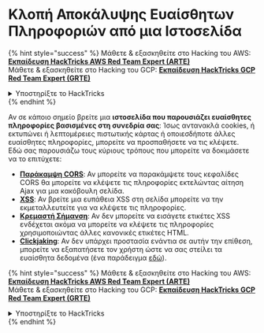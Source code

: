 # Κλοπή Αποκάλυψης Ευαίσθητων Πληροφοριών από μια Ιστοσελίδα

{% hint style="success" %}
Μάθετε & εξασκηθείτε στο Hacking του AWS:<img src="/.gitbook/assets/arte.png" alt="" data-size="line">[**Εκπαίδευση HackTricks AWS Red Team Expert (ARTE)**](https://training.hacktricks.xyz/courses/arte)<img src="/.gitbook/assets/arte.png" alt="" data-size="line">\
Μάθετε & εξασκηθείτε στο Hacking του GCP: <img src="/.gitbook/assets/grte.png" alt="" data-size="line">[**Εκπαίδευση HackTricks GCP Red Team Expert (GRTE)**<img src="/.gitbook/assets/grte.png" alt="" data-size="line">](https://training.hacktricks.xyz/courses/grte)

<details>

<summary>Υποστηρίξτε το HackTricks</summary>

* Ελέγξτε τα [**σχέδια συνδρομής**](https://github.com/sponsors/carlospolop)!
* **Εγγραφείτε** 💬 [**στην ομάδα Discord**](https://discord.gg/hRep4RUj7f) ή στην [**ομάδα telegram**](https://t.me/peass) ή **ακολουθήστε** μας στο **Twitter** 🐦 [**@hacktricks\_live**](https://twitter.com/hacktricks\_live)**.**
* **Μοιραστείτε hacking tricks υποβάλλοντας PRs στα** [**HackTricks**](https://github.com/carlospolop/hacktricks) και [**HackTricks Cloud**](https://github.com/carlospolop/hacktricks-cloud) αποθετήρια στο github.

</details>
{% endhint %}

Αν σε κάποιο σημείο βρείτε μια **ιστοσελίδα που παρουσιάζει ευαίσθητες πληροφορίες βασισμένες στη συνεδρία σας**: Ίσως αντανακλά cookies, ή εκτυπώνει ή λεπτομέρειες πιστωτικής κάρτας ή οποιεσδήποτε άλλες ευαίσθητες πληροφορίες, μπορείτε να προσπαθήσετε να τις κλέψετε.\
Εδώ σας παρουσιάζω τους κύριους τρόπους που μπορείτε να δοκιμάσετε να το επιτύχετε:

* [**Παράκαμψη CORS**](pentesting-web/cors-bypass.md): Αν μπορείτε να παρακάμψετε τους κεφαλίδες CORS θα μπορείτε να κλέψετε τις πληροφορίες εκτελώντας αίτηση Ajax για μια κακόβουλη σελίδα.
* [**XSS**](pentesting-web/xss-cross-site-scripting/): Αν βρείτε μια ευπάθεια XSS στη σελίδα μπορείτε να την εκμεταλλευτείτε για να κλέψετε τις πληροφορίες.
* [**Κρεμαστή Σήμανση**](pentesting-web/dangling-markup-html-scriptless-injection/): Αν δεν μπορείτε να εισάγετε ετικέτες XSS ενδέχεται ακόμα να μπορείτε να κλέψετε τις πληροφορίες χρησιμοποιώντας άλλες κανονικές ετικέτες HTML.
* [**Clickjaking**](pentesting-web/clickjacking.md): Αν δεν υπάρχει προστασία ενάντια σε αυτήν την επίθεση, μπορείτε να εξαπατήσετε τον χρήστη ώστε να σας στείλει τα ευαίσθητα δεδομένα (ένα παράδειγμα [εδώ](https://medium.com/bugbountywriteup/apache-example-servlet-leads-to-61a2720cac20)).

{% hint style="success" %}
Μάθετε & εξασκηθείτε στο Hacking του AWS:<img src="/.gitbook/assets/arte.png" alt="" data-size="line">[**Εκπαίδευση HackTricks AWS Red Team Expert (ARTE)**](https://training.hacktricks.xyz/courses/arte)<img src="/.gitbook/assets/arte.png" alt="" data-size="line">\
Μάθετε & εξασκηθείτε στο Hacking του GCP: <img src="/.gitbook/assets/grte.png" alt="" data-size="line">[**Εκπαίδευση HackTricks GCP Red Team Expert (GRTE)**<img src="/.gitbook/assets/grte.png" alt="" data-size="line">](https://training.hacktricks.xyz/courses/grte)

<details>

<summary>Υποστηρίξτε το HackTricks</summary>

* Ελέγξτε τα [**σχέδια συνδρομής**](https://github.com/sponsors/carlospolop)!
* **Εγγραφείτε** 💬 [**στην ομάδα Discord**](https://discord.gg/hRep4RUj7f) ή στην [**ομάδα telegram**](https://t.me/peass) ή **ακολουθήστε** μας στο **Twitter** 🐦 [**@hacktricks\_live**](https://twitter.com/hacktricks\_live)**.**
* **Μοιραστείτε hacking tricks υποβάλλοντας PRs στα** [**HackTricks**](https://github.com/carlospolop/hacktricks) και [**HackTricks Cloud**](https://github.com/carlospolop/hacktricks-cloud) αποθετήρια στο github.

</details>
{% endhint %}
